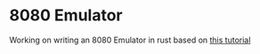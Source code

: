 # 8080 Emulator

Working on writing an 8080 Emulator in rust based on [this tutorial](http://emulator101.com/)

